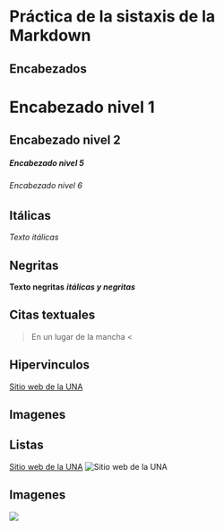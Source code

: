 # Práctica de la sistaxis de la Markdown
## Encabezados
# Encabezado nivel 1
## Encabezado nivel 2
##### Encabezado nivel 5
###### Encabezado nivel 6
## Itálicas
*Texto itálicas*  
## Negritas
**Texto negritas**
***itálicas y negritas***

## Citas textuales
>En un lugar de la mancha <

## Hipervinculos
[Sitio web de la UNA](https://www.una.ac.cr/)
## Imagenes
## Listas
 <a href="https://www.una.ac.cr/">Sitio web de la UNA</a>
![Sitio web de la UNA](https://www.una.ac.cr/)

## Imagenes
![](https://upload.wikimedia.org/wikipedia/commons/thumb/1/1b/R_logo.svg/200px-R_logo.svg.png)


